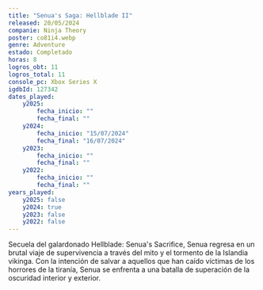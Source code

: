 ```yaml
---
title: "Senua's Saga: Hellblade II"
released: 20/05/2024
companie: Ninja Theory
poster: co81i4.webp
genre: Adventure
estado: Completado
horas: 8
logros_obt: 11
logros_total: 11
console_pc: Xbox Series X
igdbId: 127342
dates_played:
    y2025:
        fecha_inicio: ""
        fecha_final: ""
    y2024:
        fecha_inicio: "15/07/2024"
        fecha_final: "16/07/2024"
    y2023:
        fecha_inicio: ""
        fecha_final: ""
    y2022:
        fecha_inicio: ""
        fecha_final: ""
years_played:
    y2025: false
    y2024: true
    y2023: false
    y2022: false
---
```


Secuela del galardonado Hellblade: Senua's Sacrifice, Senua regresa en un brutal viaje de supervivencia a través del mito y el tormento de la Islandia vikinga. Con la intención de salvar a aquellos que han caído víctimas de los horrores de la tiranía, Senua se enfrenta a una batalla de superación de la oscuridad interior y exterior.